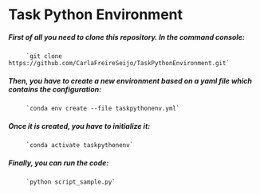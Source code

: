 # Task Python Environment
 
##### First of all you need to clone this repository. In the command console: 
         `git clone https://github.com/CarlaFreireSeijo/TaskPythonEnvironment.git`

##### Then, you have to create a new environment based on a yaml file which contains the configuration:
         `conda env create --file taskpythonenv.yml`

##### Once it is created, you have to initialize it:
         `conda activate taskpythonenv`

##### Finally, you can run the code:
         `python script_sample.py`   
